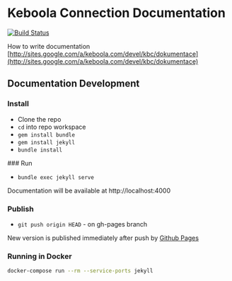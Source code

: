 # Keboola Connection Documentation

[![Build Status](https://travis-ci.org/keboola/connection-docs.svg?branch=master)](https://travis-ci.org/keboola/connection-docs)

How to write documentation [http://sites.google.com/a/keboola.com/devel/kbc/dokumentace](http://sites.google.com/a/keboola.com/devel/kbc/dokumentace)

## Documentation Development

### Install

* Clone the repo
* `cd` into repo workspace
* `gem install bundle`
* `gem install jekyll`
* `bundle install`

### Run

* `bundle exec jekyll serve`

Documentation will be available at http://localhost:4000


### Publish

* `git push origin HEAD` - on gh-pages branch

New version is published immediately after push by [Github Pages](https://pages.github.com/)

### Running in Docker

```bash
docker-compose run --rm --service-ports jekyll
```
